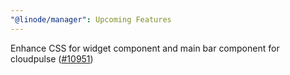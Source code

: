 ```yaml
---
"@linode/manager": Upcoming Features
---
```


Enhance CSS for widget component and main bar component for cloudpulse ([#10951](https://github.com/linode/manager/pull/10951))
